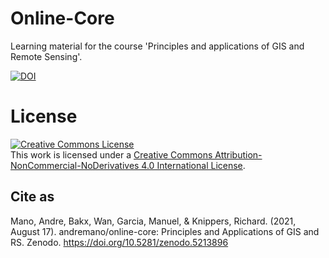 # Online-Core

Learning material for the course 'Principles and applications of GIS and Remote Sensing'.

[![DOI](https://zenodo.org/badge/322062829.svg)](https://zenodo.org/badge/latestdoi/322062829)

# License

<a rel="license" href="http://creativecommons.org/licenses/by-nc-nd/4.0/"><img alt="Creative Commons License" style="border-width:0" src="https://i.creativecommons.org/l/by-nc-nd/4.0/88x31.png" /></a><br />This work is licensed under a <a rel="license" href="http://creativecommons.org/licenses/by-nc-nd/4.0/">Creative Commons Attribution-NonCommercial-NoDerivatives 4.0 International License</a>.

## Cite as
Mano, Andre, Bakx, Wan, Garcia, Manuel, & Knippers, Richard. (2021, August 17). andremano/online-core: Principles and Applications of GIS and RS. Zenodo. https://doi.org/10.5281/zenodo.5213896

